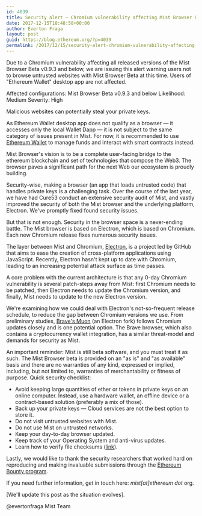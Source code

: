 ```yaml
---
id: 4039
title: Security alert — Chromium vulnerability affecting Mist Browser Beta
date: 2017-12-15T10:48:58+00:00
author: Everton Fraga
layout: post
guid: https://blog.ethereum.org/?p=4039
permalink: /2017/12/15/security-alert-chromium-vulnerability-affecting-mist-browser-beta/
---
```

Due to a Chromium vulnerability affecting all released versions of the Mist Browser Beta v0.9.3 and below, we are issuing this alert warning users not to browse untrusted websites with Mist Browser Beta at this time. Users of "Ethereum Wallet" desktop app are not affected.

Affected configurations: Mist Browser Beta v0.9.3 and below
Likelihood: Medium
Severity: High

Malicious websites can potentially steal your private keys.

As Ethereum Wallet desktop app does not qualify as a browser — it accesses only the local Wallet Dapp — it is not subject to the same category of issues present in Mist. For now, it is recommended to use <a href="https://github.com/ethereum/mist/releases">Ethereum Wallet</a> to manage funds and interact with smart contracts instead.

Mist Browser's vision is to be a complete user-facing bridge to the ethereum blockchain and set of technologies that compose the Web3. The browser paves a significant path for the next Web our ecosystem is proudly building.

Security-wise, making a browser (an app that loads untrusted code) that handles private keys is a challenging task. Over the course of the last year, we have had Cure53 conduct an extensive security audit of Mist, and vastly improved the security of both the Mist browser and the underlying platform, Electron. We've promptly fixed found security issues.

But that is not enough. Security in the browser space is a never-ending battle. The Mist browser is based on Electron, which is based on Chromium. Each new Chromium release fixes numerous security issues.

The layer between Mist and Chromium, <a href="https://electronjs.org">Electron</a>, is a project led by GitHub that aims to ease the creation of cross-platform applications using JavaScript. Recently, Electron hasn't kept up to date with Chromium, leading to an increasing potential attack surface as time passes.

A core problem with the current architecture is that any 0-day Chromium vulnerability is several patch-steps away from Mist: first Chromium needs to be patched, then Electron needs to update the Chromium version, and finally, Mist needs to update to the new Electron version.

We're examining how we could deal with Electron's not-so-frequent release schedule, to reduce the gap between Chromium versions we use. From preliminary studies, <a href="https://github.com/brave/muon">Brave's Muon</a> (an Electron fork) follows Chromium updates closely and is one potential option. The Brave browser, which also contains a cryptocurrency wallet integration, has a similar threat-model and demands for security as Mist.

An important reminder: Mist is still beta software, and you must treat it as such. The Mist Browser beta is provided on an "as is" and "as available" basis and there are no warranties of any kind, expressed or implied, including, but not limited to, warranties of merchantability or fitness of purpose.
Quick security checklist:
<ul>
 	<li>Avoid keeping large quantities of ether or tokens in private keys on an online computer. Instead, use a hardware wallet, an offline device or a contract-based solution (preferably a mix of those).</li>
 	<li>Back up your private keys — Cloud services are not the best option to store it.</li>
 	<li>Do not visit untrusted websites with Mist.</li>
 	<li>Do not use Mist on untrusted networks.</li>
 	<li>Keep your day-to-day browser updated.</li>
 	<li>Keep track of your Operating System and anti-virus updates.</li>
 	<li>Learn how to verify file checksums (<a href="https://github.com/ethereum/mist/wiki#verifying-sha-256-checksums">link</a>).</li>
</ul>
Lastly, we would like to thank the security researchers that worked hard on reproducing and making invaluable submissions through the <a href="https://bounty.ethereum.org">Ethereum Bounty program</a>.

If you need further information, get in touch here: <em>mist[at]ethereum dot </em>org.

[We'll update this post as the situation evolves].

@evertonfraga
Mist Team
<div class="grammarly-disable-indicator"></div>
<div class="grammarly-disable-indicator"></div>
<div class="grammarly-disable-indicator"></div>
<div class="grammarly-disable-indicator"></div>
